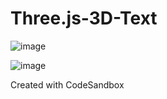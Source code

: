 
# Three.js-3D-Text
![image](https://github.com/Imagineer99/Three.js-3D-Text/assets/130007945/ea1d3ac7-af32-4e30-a81f-e262d16a2fbc)

![image](https://github.com/Imagineer99/Three.js-3D-Text/assets/130007945/660037fc-a5fa-48d5-afe5-0864f675a149)


Created with CodeSandbox
